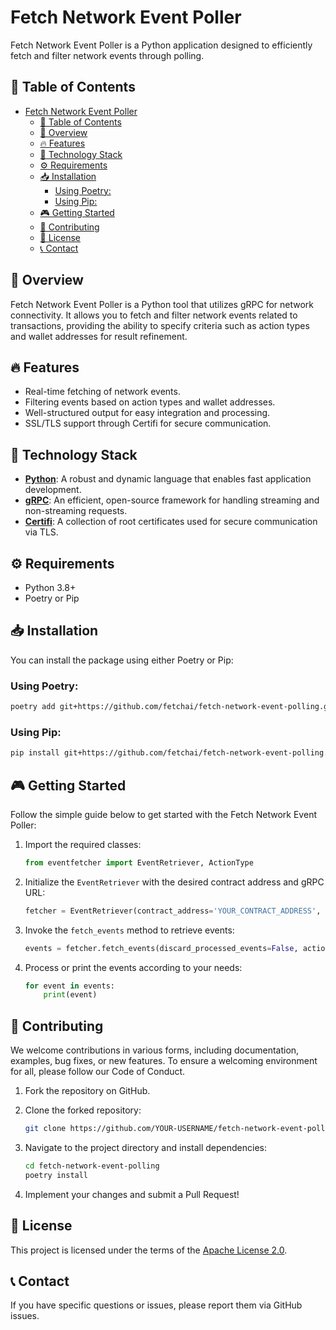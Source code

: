 # Fetch Network Event Poller

Fetch Network Event Poller is a Python application designed to efficiently fetch and filter network events through polling.

## 📑 Table of Contents

- [Fetch Network Event Poller](#fetch-network-event-poller)
  - [📑 Table of Contents](#-table-of-contents)
  - [🌟 Overview](#-overview)
  - [🔥 Features](#-features)
  - [🚀 Technology Stack](#-technology-stack)
  - [⚙️ Requirements](#️-requirements)
  - [📥 Installation](#-installation)
    - [Using Poetry:](#using-poetry)
    - [Using Pip:](#using-pip)
  - [🎮 Getting Started](#-getting-started)
  - [🤝 Contributing](#-contributing)
  - [📜 License](#-license)
  - [📞 Contact](#-contact)

## 🌟 Overview

Fetch Network Event Poller is a Python tool that utilizes gRPC for network connectivity. It allows you to fetch and filter network events related to transactions, providing the ability to specify criteria such as action types and wallet addresses for result refinement.

## 🔥 Features

- Real-time fetching of network events.
- Filtering events based on action types and wallet addresses.
- Well-structured output for easy integration and processing.
- SSL/TLS support through Certifi for secure communication.

## 🚀 Technology Stack

- **[Python](https://www.python.org/)**: A robust and dynamic language that enables fast application development.
- **[gRPC](https://grpc.io/)**: An efficient, open-source framework for handling streaming and non-streaming requests.
- **[Certifi](https://pypi.org/project/certifi/)**: A collection of root certificates used for secure communication via TLS.

## ⚙️ Requirements

- Python 3.8+
- Poetry or Pip

## 📥 Installation

You can install the package using either Poetry or Pip:

### Using Poetry:

```sh
poetry add git+https://github.com/fetchai/fetch-network-event-polling.git
```

### Using Pip:

```sh
pip install git+https://github.com/fetchai/fetch-network-event-polling.git
```

## 🎮 Getting Started

Follow the simple guide below to get started with the Fetch Network Event Poller:

1. Import the required classes:

    ```python
    from eventfetcher import EventRetriever, ActionType
    ```

2. Initialize the `EventRetriever` with the desired contract address and gRPC URL:

    ```python
    fetcher = EventRetriever(contract_address='YOUR_CONTRACT_ADDRESS', grpc_url='YOUR_GRPC_URL')
    ```

3. Invoke the `fetch_events` method to retrieve events:

    ```python
    events = fetcher.fetch_events(discard_processed_events=False, action_type=ActionType.TRANSFER)
    ```

4. Process or print the events according to your needs:

    ```python
    for event in events:
        print(event)
    ```

## 🤝 Contributing

We welcome contributions in various forms, including documentation, examples, bug fixes, or new features. To ensure a welcoming environment for all, please follow our Code of Conduct.

1. Fork the repository on GitHub.

2. Clone the forked repository:

    ```sh
    git clone https://github.com/YOUR-USERNAME/fetch-network-event-polling.git
    ```

3. Navigate to the project directory and install dependencies:

    ```sh
    cd fetch-network-event-polling
    poetry install
    ```

4. Implement your changes and submit a Pull Request!

## 📜 License

This project is licensed under the terms of the [Apache License 2.0](https://github.com/fetchai/fetch-network-event-polling/blob/main/LICENSE).

## 📞 Contact

If you have specific questions or issues, please report them via GitHub issues.